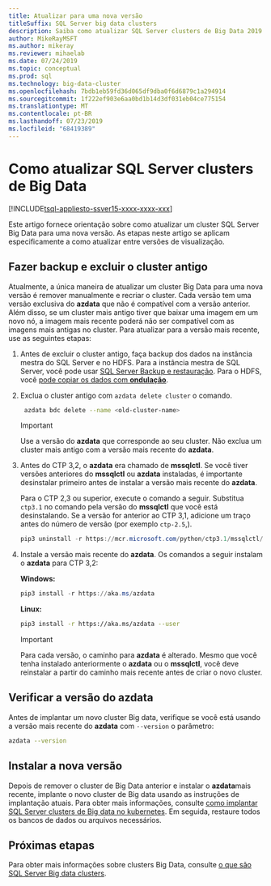 ```yaml
---
title: Atualizar para uma nova versão
titleSuffix: SQL Server big data clusters
description: Saiba como atualizar SQL Server clusters de Big Data 2019 (versão prévia) para uma nova versão.
author: MikeRayMSFT
ms.author: mikeray
ms.reviewer: mihaelab
ms.date: 07/24/2019
ms.topic: conceptual
ms.prod: sql
ms.technology: big-data-cluster
ms.openlocfilehash: 7bdb1eb59fd36d065df9dba0f6d6879c1a294914
ms.sourcegitcommit: 1f222ef903e6aa0bd1b14d3df031eb04ce775154
ms.translationtype: MT
ms.contentlocale: pt-BR
ms.lasthandoff: 07/23/2019
ms.locfileid: "68419389"
---
```

# <a name="how-to-upgrade-sql-server-big-data-clusters"></a>Como atualizar SQL Server clusters de Big Data

[!INCLUDE[tsql-appliesto-ssver15-xxxx-xxxx-xxx](../includes/tsql-appliesto-ssver15-xxxx-xxxx-xxx.md)]

Este artigo fornece orientação sobre como atualizar um cluster SQL Server Big Data para uma nova versão. As etapas neste artigo se aplicam especificamente a como atualizar entre versões de visualização.

## <a name="backup-and-delete-the-old-cluster"></a>Fazer backup e excluir o cluster antigo

Atualmente, a única maneira de atualizar um cluster Big Data para uma nova versão é remover manualmente e recriar o cluster. Cada versão tem uma versão exclusiva do **azdata** que não é compatível com a versão anterior. Além disso, se um cluster mais antigo tiver que baixar uma imagem em um novo nó, a imagem mais recente poderá não ser compatível com as imagens mais antigas no cluster. Para atualizar para a versão mais recente, use as seguintes etapas:

1. Antes de excluir o cluster antigo, faça backup dos dados na instância mestra do SQL Server e no HDFS. Para a instância mestra de SQL Server, você pode usar [SQL Server Backup e restauração](data-ingestion-restore-database.md). Para o HDFS, você [pode copiar os dados com **ondulação**](data-ingestion-curl.md).

1. Exclua o cluster antigo com `azdata delete cluster` o comando.

   ```bash
    azdata bdc delete --name <old-cluster-name>
   ```

   > [!Important]
   > Use a versão do **azdata** que corresponde ao seu cluster. Não exclua um cluster mais antigo com a versão mais recente do **azdata**.

1. Antes do CTP 3,2, o **azdata** era chamado de **mssqlctl**. Se você tiver versões anteriores do **mssqlctl** ou **azdata** instaladas, é importante desinstalar primeiro antes de instalar a versão mais recente do **azdata**.

   Para o CTP 2,3 ou superior, execute o comando a seguir. Substitua `ctp3.1` no comando pela versão do **mssqlctl** que você está desinstalando. Se a versão for anterior ao CTP 3,1, adicione um traço antes do número de versão (por exemplo `ctp-2.5`,).

   ```powershell
   pip3 uninstall -r https://mcr.microsoft.com/python/ctp3.1/mssqlctl/requirements.txt
   ```

1. Instale a versão mais recente do **azdata**. Os comandos a seguir instalam o **azdata** para CTP 3,2:

   **Windows:**

   ```powershell
   pip3 install -r https://aka.ms/azdata
   ```

   **Linux:**

   ```bash
   pip3 install -r https://aka.ms/azdata --user
   ```

   > [!IMPORTANT]
   > Para cada versão, o caminho para **azdata** é alterado. Mesmo que você tenha instalado anteriormente o **azdata** ou o **mssqlctl**, você deve reinstalar a partir do caminho mais recente antes de criar o novo cluster.

## <a id="azdataversion"></a>Verificar a versão do azdata

Antes de implantar um novo cluster Big data, verifique se você está usando a versão mais recente do **azdata** com `--version` o parâmetro:

```bash
azdata --version
```

## <a name="install-the-new-release"></a>Instalar a nova versão

Depois de remover o cluster de Big Data anterior e instalar o **azdata**mais recente, implante o novo cluster de Big data usando as instruções de implantação atuais. Para obter mais informações, consulte [como implantar SQL Server clusters de Big data no kubernetes](deployment-guidance.md). Em seguida, restaure todos os bancos de dados ou arquivos necessários.

## <a name="next-steps"></a>Próximas etapas

Para obter mais informações sobre clusters Big Data, consulte [o que são SQL Server Big data clusters](big-data-cluster-overview.md).
